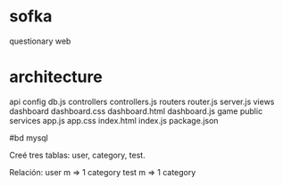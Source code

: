 # sofka
questionary web

# architecture

api
 config
  db.js
 controllers
  controllers.js
 routers
  router.js
 server.js
views
 dashboard
  dashboard.css
  dashboard.html
  dashboard.js
 game
 public
 services
 app.js
 app.css
 index.html
index.js
package.json

#bd mysql

Creé tres tablas: 
user, category, test.

Relación:
user m => 1 category
test m => 1 category









